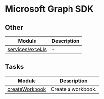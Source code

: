 # Microsoft Graph SDK

## Other

| Module | Description |
| ------ | ------ |
| [services/excelJs](services/excelJs.md) | - |

## Tasks

| Module | Description |
| ------ | ------ |
| [createWorkbook](createWorkbook.md) | Create a workbook. |
